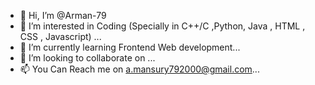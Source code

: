 - 👋 Hi, I’m @Arman-79
- 👀 I’m interested in Coding (Specially in C++/C ,Python, Java , HTML , CSS , Javascript) ...
- 🌱 I’m currently learning Frontend Web development...
- 💞️ I’m looking to collaborate on ...
- 📫 You Can Reach me on a.mansury792000@gmail.com...

<!---
Arman-79/Arman-79 is a ✨ special ✨ repository because its `README.md` (this file) appears on your GitHub profile.
You can click the Preview link to take a look at your changes.
--->
